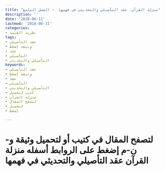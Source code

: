 ```yaml
---
title: "منزلة القرآن، عقد التأصيلي والتحديثي في فهمها  – الفصل التاسع"
description: ''
date: '2018-06-11'
lastmod: '2018-06-11'
categories:
- نظرية القيمة
tags:
- عقد التأصيلي
- وثيقة إضغط
- عقد
- التأصيلي
- التأصيلي والتحديثي
keywords:
- عقد التأصيلي
- وثيقة إضغط
- عقد
- التأصيلي
- التأصيلي والتحديثي
- كتيب لتحميل
- منزلة القرآن
- لتصفح المقال
- لتحميل
- إضغط

---
```

# **لتصفح المقال في كتيب أو لتحميل وثيقة و-ن-م إضغط على الروابط أسفله** **منزلة القرآن عقد التأصيلي والتحديثي في فهمها**

###